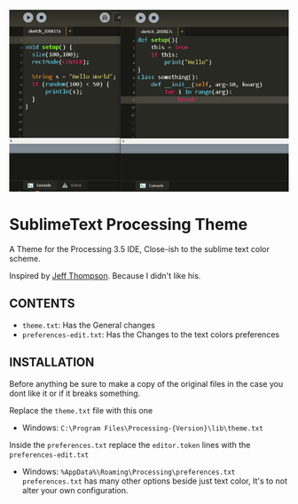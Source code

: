 ![screenshot](https://github.com/Darox21/SublimeTextProcessingTheme/blob/master/Screenshot.png)

# SublimeText Processing Theme

A Theme for the Processing 3.5 IDE, Close-ish to the sublime text color scheme. 

Inspired by [Jeff Thompson](https://github.com/jeffThompson/DarkProcessingTheme_3.0). Because I didn't like his.  

## CONTENTS

  * `theme.txt`: Has the General changes
  * `preferences-edit.txt`: Has the Changes to the text colors preferences

## INSTALLATION

Before anything be sure to make a copy of the original files in the case you dont like it or if it
breaks something.


Replace the `theme.txt` file with this one
  * Windows: `C:\Program Files\Processing-{Version}\lib\theme.txt`

Inside the `preferences.txt` replace the `editor.token` lines with the `preferences-edit.txt`
  * Windows: `%AppData%\Roaming\Processing\preferences.txt`
`preferences.txt` has many other options beside just text color, It's to not alter your own configuration.
 

